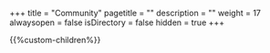 +++
title = "Community"
pagetitle = ""
description = ""
weight = 17
alwaysopen = false
isDirectory = false
hidden = true
+++

{{%custom-children%}}

